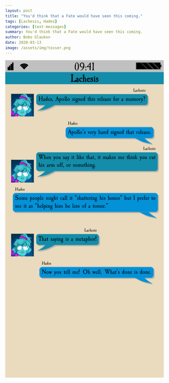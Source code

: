 ```yaml
---
layout: post
title: "You'd think that a Fate would have seen this coming."
tags: [Lachesis, Hades]
categories: [text-messages]
summary: You'd think that a Fate would have seen this coming.
author: Bobo Glaukon
date: 2020-03-13
image: /assets/img/tosser.png
---
```


![You'd think that a Fate would have seen this coming.](/assets/img/tosser.png)


